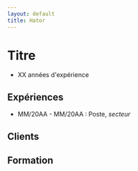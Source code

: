```yaml
---
layout: default
title: Hator
---
```

# Titre
- XX années d'expérience
## Expériences
- MM/20AA - MM/20AA : Poste, *secteur* 
## Clients
## Formation
